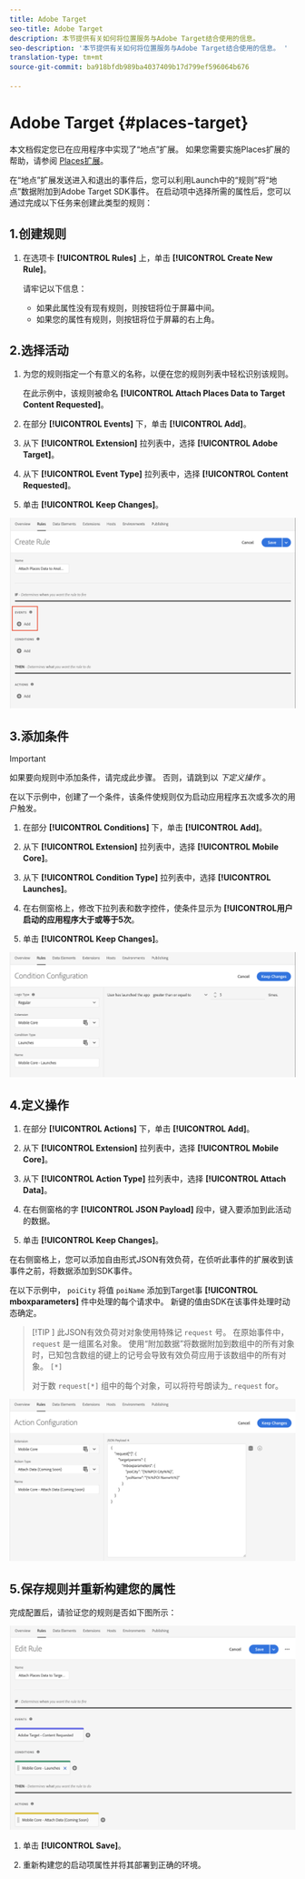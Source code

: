 ```yaml
---
title: Adobe Target
seo-title: Adobe Target
description: 本节提供有关如何将位置服务与Adobe Target结合使用的信息。
seo-description: '本节提供有关如何将位置服务与Adobe Target结合使用的信息。 '
translation-type: tm+mt
source-git-commit: ba918bfdb989ba4037409b17d799ef596064b676

---
```



# Adobe Target {#places-target}

本文档假定您已在应用程序中实现了“地点”扩展。 如果您需要实施Places扩展的帮助，请参阅 [Places扩展](/help/places-ext-aep-sdks/places-extension/places-extension.md)。

在“地点”扩展发送进入和退出的事件后，您可以利用Launch中的“规则”将“地点”数据附加到Adobe Target SDK事件。 在启动项中选择所需的属性后，您可以通过完成以下任务来创建此类型的规则：

## 1.创建规则

1. 在选项卡 **[!UICONTROL Rules]** 上，单击 **[!UICONTROL Create New Rule]**。

   请牢记以下信息：

   * 如果此属性没有现有规则，则按钮将位于屏幕中间。
   * 如果您的属性有规则，则按钮将位于屏幕的右上角。

## 2.选择活动

1. 为您的规则指定一个有意义的名称，以便在您的规则列表中轻松识别该规则。

   在此示例中，该规则被命名 **[!UICONTROL Attach Places Data to Target Content Requested]**。

2. 在部分 **[!UICONTROL Events]** 下，单击 **[!UICONTROL Add]**。

3. 从下 **[!UICONTROL Extension]** 拉列表中，选择 **[!UICONTROL Adobe Target]**。

4. 从下 **[!UICONTROL Event Type]** 拉列表中，选择 **[!UICONTROL Content Requested]**。

5. 单击 **[!UICONTROL Keep Changes]**。

![添加活动](/help/assets/ad-addEvent.png)

## 3.添加条件

>[!IMPORTANT]
>
>如果要向规则中添加条件，请完成此步骤。 否则，请跳到以 *下定义操作* 。

在以下示例中，创建了一个条件，该条件使规则仅为启动应用程序五次或多次的用户触发。

1. 在部分 **[!UICONTROL Conditions]** 下，单击 **[!UICONTROL Add]**。

2. 从下 **[!UICONTROL Extension]** 拉列表中，选择 **[!UICONTROL Mobile Core]**。

3. 从下 **[!UICONTROL Condition Type]** 拉列表中，选择 **[!UICONTROL Launches]**。

4. 在右侧窗格上，修改下拉列表和数字控件，使条件显示为 **[!UICONTROL用户启动的应用程序大于或等于5次**。

5. 单击 **[!UICONTROL Keep Changes]**。

![添加活动](/help/assets/ad-setCondition.png)

## 4.定义操作

1. 在部分 **[!UICONTROL Actions]** 下，单击 **[!UICONTROL Add]**。

2. 从下 **[!UICONTROL Extension]** 拉列表中，选择 **[!UICONTROL Mobile Core]**。

3. 从下 **[!UICONTROL Action Type]** 拉列表中，选择 **[!UICONTROL Attach Data]**。

4. 在右侧窗格的字 **[!UICONTROL JSON Payload]** 段中，键入要添加到此活动的数据。

5. 单击 **[!UICONTROL Keep Changes]**。

在右侧窗格上，您可以添加自由形式JSON有效负荷，在侦听此事件的扩展收到该事件之前，将数据添加到SDK事件。

在以下示例中， `poiCity` 将值 `poiName` 添加到Target事 **[!UICONTROL mboxparameters]** 件中处理的每个请求中。 新键的值由SDK在该事件处理时动态确定。

>[!TIP
>]
>此JSON有效负荷对对象使用特殊记 `request` 号。 在原始事件中， `request` 是一组匿名对象。 使用“附加数据”将数据附加到数组中的所有对象时，已知包含数组的键上的记号会导致有效负荷应用于该数组中的所有对象。 `[*]`
>
>对于数 `request[*]` 组中的每个对象，可以将符号朗读为_ `request` for。

![添加活动](/help/assets/ad-setAction.png)

## 5.保存规则并重新构建您的属性

完成配置后，请验证您的规则是否如下图所示：

![完整规则](/help/assets/ad-ruleComplete.png)

1. 单击 **[!UICONTROL Save]**。

2. 重新构建您的启动项属性并将其部署到正确的环境。
